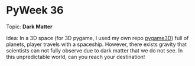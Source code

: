 # PyWeek 36

Topic: **Dark Matter**

Idea: In a 3D space (for 3D pygame, I used my own repo [pygame3D](https://github.com/Hakkush-07/pygame-3D)) full of planets, player travels with a spaceship. However, there exists gravity that scientists can not fully observe due to dark matter that we do not see. In this unpredictable world, can you reach your destination!
